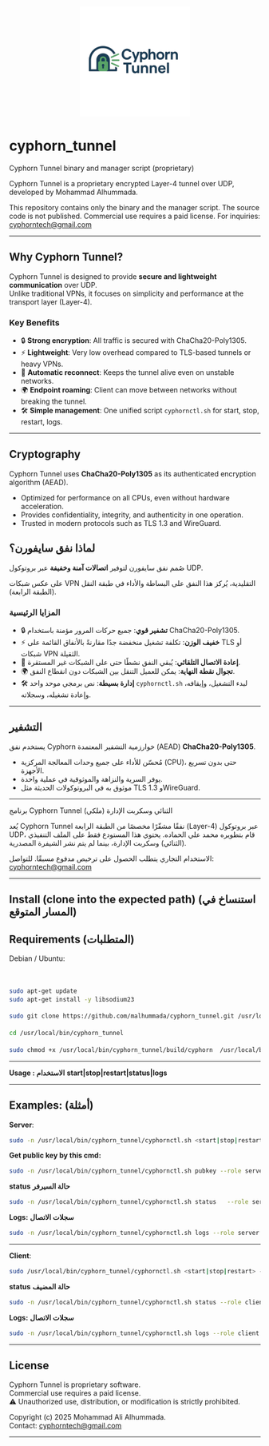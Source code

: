 
<p align="center">
  <img src="images/Cyphorn_Tunnel.png" alt="Cyphorn Tunnel Logo" width="220"/>
</p>



# cyphorn_tunnel
Cyphorn Tunnel binary and manager script (proprietary)

Cyphorn Tunnel is a proprietary encrypted Layer-4 tunnel over UDP, developed by Mohammad Alhummada.

This repository contains only the binary and the manager script. The source code is not published.
Commercial use requires a paid license. For inquiries: cyphorntech@gmail.com

  --------------------------------------------------------------------------------------------------------------------------------------------------

## Why Cyphorn Tunnel?

Cyphorn Tunnel is designed to provide **secure and lightweight communication** over UDP.  
Unlike traditional VPNs, it focuses on simplicity and performance at the transport layer (Layer-4).  

### Key Benefits
- 🔒 **Strong encryption**: All traffic is secured with ChaCha20-Poly1305.  
- ⚡ **Lightweight**: Very low overhead compared to TLS-based tunnels or heavy VPNs.  
- 🔄 **Automatic reconnect**: Keeps the tunnel alive even on unstable networks.  
- 🌍 **Endpoint roaming**: Client can move between networks without breaking the tunnel.  
- 🛠️ **Simple management**: One unified script `cyphornctl.sh` for start, stop, restart, logs.  

---

## Cryptography

Cyphorn Tunnel uses **ChaCha20-Poly1305** as its authenticated encryption algorithm (AEAD).  

- Optimized for performance on all CPUs, even without hardware acceleration.  
- Provides confidentiality, integrity, and authenticity in one operation.  
- Trusted in modern protocols such as TLS 1.3 and WireGuard.  





## لماذا نفق سايفورن؟

صُمم نفق سايفورن لتوفير **اتصالات آمنة وخفيفة** عبر بروتوكول UDP.

على عكس شبكات VPN التقليدية، يُركز هذا النفق على البساطة والأداء في طبقة النقل (الطبقة الرابعة).

### المزايا الرئيسية
- 🔒 **تشفير قوي**: جميع حركات المرور مؤمنة باستخدام ChaCha20-Poly1305.
- ⚡ **خفيف الوزن**: تكلفة تشغيل منخفضة جدًا مقارنةً بالأنفاق القائمة على TLS أو شبكات VPN الثقيلة.
- 🔄 **إعادة الاتصال التلقائي**: يُبقي النفق نشطًا حتى على الشبكات غير المستقرة.
- 🌍 **تجوال نقطة النهاية**: يمكن للعميل التنقل بين الشبكات دون انقطاع النفق.
- 🛠️ **إدارة بسيطة**: نص برمجي موحد واحد `cyphornctl.sh` لبدء التشغيل، وإيقافه، وإعادة تشغيله، وسجلاته.

---

## التشفير

يستخدم نفق Cyphorn خوارزمية التشفير المعتمدة (AEAD) **ChaCha20-Poly1305**.

- مُحسّن للأداء على جميع وحدات المعالجة المركزية (CPU)، حتى بدون تسريع الأجهزة.
- يوفر السرية والنزاهة والموثوقية في عملية واحدة.
- موثوق به في البروتوكولات الحديثة مثل TLS 1.3 وWireGuard.

---


برنامج Cyphorn Tunnel الثنائي وسكربت الإدارة (ملكي)

يُعد Cyphorn Tunnel نفقًا مشفّرًا مخصصًا من الطبقة الرابعة (Layer-4) عبر بروتوكول UDP، قام بتطويره محمد علي الحماده.
يحتوي هذا المستودع فقط على الملف التنفيذي (الثنائي) وسكربت الإدارة، بينما لم يتم نشر الشيفرة المصدرية.

الاستخدام التجاري يتطلب الحصول على ترخيص مدفوع مسبقًا.
للتواصل: cyphorntech@gmail.com

  --------------------------------------------------------------------------------------------------------------------------------------------------


## Install (clone into the expected path)  (استنساخ في المسار المتوقع)

## Requirements  (المتطلبات)
Debian / Ubuntu:
```bash


sudo apt-get update
sudo apt-get install -y libsodium23

sudo git clone https://github.com/malhummada/cyphorn_tunnel.git /usr/local/bin/cyphorn_tunnel

cd /usr/local/bin/cyphorn_tunnel

sudo chmod +x /usr/local/bin/cyphorn_tunnel/build/cyphorn  /usr/local/bin/cyphorn_tunnel/cyphornctl.sh
```
-------------------------------------------------------------------------
**Usage :    الاستخدام**
**start|stop|restart|status|logs**





-------------------------------------------------------------------------
Examples:  (أمثلة)
-------------------------------------------------------------------------
**Server**: 
```bash
sudo -n /usr/local/bin/cyphorn_tunnel/cyphornctl.sh <start|stop|restart> --role 'server' --dev 'cytun0' --port '60000' --daemon --use-local-bin --tun '10.10.10.1/24' --debug
```



**Get public key by this cmd:**
```bash
sudo -n /usr/local/bin/cyphorn_tunnel/cyphornctl.sh pubkey --role server
```
**status**  **حالة السيرفر**
```bash
sudo -n /usr/local/bin/cyphorn_tunnel/cyphornctl.sh status   --role server
```

**Logs:**  **سجلات الاتصال**
```bash
sudo -n /usr/local/bin/cyphorn_tunnel/cyphornctl.sh logs --role server
```
-------------------------------------------------------------------------
**Client**:
```bash
sudo /usr/local/bin/cyphorn_tunnel/cyphornctl.sh <start|stop|restart> --role client --dev cytun0 --port 60000 --server-ip 192.168.77.1 --peer-pubkey <SERVER_PUBLIC_KEY_HERE> --tun-ptp 10.10.10.3,10.10.10.1 --mtu 1420   --reconnect-min 2 --reconnect-max 10 --debug
```
**status**  **حالة المضيف**
```bash
sudo -n /usr/local/bin/cyphorn_tunnel/cyphornctl.sh status --role client
```
**Logs:**  **سجلات الاتصال**
```bash
sudo -n /usr/local/bin/cyphorn_tunnel/cyphornctl.sh logs --role client
```
--------------------------------------------------------------------------------------------------------------------------------------------------
## License
Cyphorn Tunnel is proprietary software.  
Commercial use requires a paid license.  
⚠️ Unauthorized use, distribution, or modification is strictly prohibited.

Copyright (c) 2025 Mohammad Ali Alhummada.  
Contact: cyphorntech@gmail.com

--------------------------------------------------------------------------------------------------------------------------------------------------
